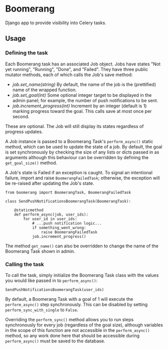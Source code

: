 # Boomerang

Django app to provide visibility into Celery tasks.

## Usage

### Defining the task
Each Boomerang task has an associated Job object. Jobs have states "Not yet running", "Running", "Done", and "Failed". They have three public mutator methods, each of which calls the Job's save method:

* *job.set_name(string)* By default, the name of the job is the (prettified) name of the wrapped function.
* *job.set_goal(int)* Some optional integer target to be displayed in the admin panel; for example, the number of push notifications to be sent.
* *job.increment_progress(int)* Increment by an integer (default is 1) marking progress toward the goal. This calls save at most once per second.

These are optional. The Job will still display its states regardless of progress updates.

A Job instance is passed to a Boomerang Task's `perform_async()` static method, which can be used to update the state of a job. By default, the goal is set synchronously by checking the size of any lists or dicts passed in as arguments although this behaviour can be overridden by defining the `get_goal_size()` method.

A Job's state is Failed if an exception is caught. To signal an intentional failure, import and raise `BoomerangFailedTask`; otherwise, the exception will be re-raised after updating the Job's state.

    from boomerang import BoomerangTask, BoomerangFailedTask

    class SendPushNotificationsBoomerangTask(BoomerangTask):

        @staticmethod
        def perform_async(job, user_ids):
            for user_id in user_ids:
                # ...push notification logic...
                if something_went_wrong:
                    raise BoomerangFailedTask
                job.increment_progress()

The method `get_name()` can also be overridden to change the name of the Boomerang Task shown in admin.

### Calling the task
To call the task, simply initialize the Boomerang Task class with the values you would like passed in to `perform_async()`:

    SendPushNotificationsBoomerangTask(user_ids)

By default, a Boomerang Task with a goal of 1 will execute the `perform_async()` step synchronously. This can be disabled by setting `perform_sync_with_single` to `False`.

Overriding the `perform_sync()` method allows you to run steps synchronously for every job (regardless of the goal size), although variables in the scope of this function are not accessible in the `perform_async()` method, so any work done here that should be accessible during `perform_async()` must be saved to the database.
